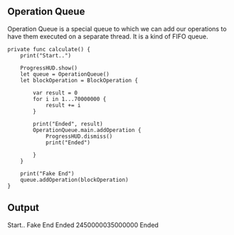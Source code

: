 ## Operation Queue

Operation Queue is a special queue to which we can add our operations to have them executed on a separate thread. It is a kind of FIFO queue.

    
    
    private func calculate() {
        print("Start..")
        
        ProgressHUD.show()
        let queue = OperationQueue()
        let blockOperation = BlockOperation {
            
            var result = 0
            for i in 1...70000000 {
                result += i
            }
            
            print("Ended", result)
            OperationQueue.main.addOperation {
                ProgressHUD.dismiss()
                print("Ended")
               
            }
        }
        
        print("Fake End")
        queue.addOperation(blockOperation)
    }
    
    
Output
-----
Start..
Fake End
Ended 2450000035000000
Ended

